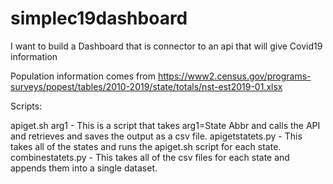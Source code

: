 # simplec19dashboard
I want to build a Dashboard that is connector to an api that will give Covid19 information


Population information comes from 
https://www2.census.gov/programs-surveys/popest/tables/2010-2019/state/totals/nst-est2019-01.xlsx

Scripts:

apiget.sh arg1 - This is a script that takes arg1=State Abbr and calls the API and retrieves and saves the output as a csv file. 
apigetstatets.py - This takes all of the states and runs the apiget.sh script for each state.
combinestatets.py - This takes all of the csv files for each state and appends them into a single dataset.   